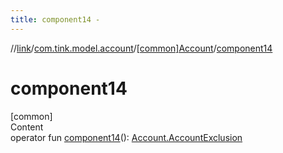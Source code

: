 ```yaml
---
title: component14 -
---
```

//[link](../../index.md)/[com.tink.model.account](../index.md)/[[common]Account](index.md)/[component14](component14.md)



# component14  
[common]  
Content  
operator fun [component14](component14.md)(): [Account.AccountExclusion](-account-exclusion/index.md)  



